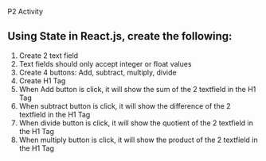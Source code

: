 P2 Activity
## Using State in React.js, create the following:
1. Create 2 text field 
2. Text fields should only accept integer or float values 
3. Create 4 buttons: Add, subtract, multiply, divide 
4. Create H1 Tag 
5. When Add button is click, it will show the sum of the 2 textfield in the H1 Tag
6. When subtract button is click, it will show the difference of the 2 textfield in the H1 Tag 
7. When divide button is click, it will show the quotient of the 2 textfield in the H1 Tag 
8. When multiply button is click, it will show the product of the 2 textfield in the H1 Tag
